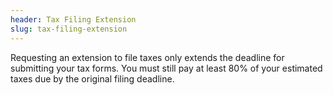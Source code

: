 ```yaml
---
header: Tax Filing Extension
slug: tax-filing-extension
---
```

Requesting an extension to file taxes only extends the deadline for submitting your tax forms. You must still pay at least 80% of your estimated taxes due by the original filing deadline.